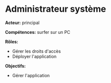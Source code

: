 # Administrateur système

**Acteur:** principal

**Compétences:** surfer sur un PC

**Rôles:**
- Gérer les droits d'accès
- Déployer l'application

**Objectifs:**
- Gérer l'application

